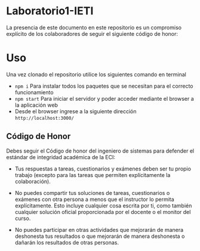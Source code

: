 # Laboratorio1-IETI

La presencia de este documento en este repositorio es un compromiso explícito de los colaboradores de seguir el siguiente código de honor:

# Uso

Una vez clonado el repositorio utilice los siguientes comando en terminal

* ```npm i``` Para instalar todos los paquetes que se necesitan para el correcto funcionamiento
* ```npm start``` Para iniciar el servidor y poder acceder mediante el browser a la aplicación web
* Desde el browser ingrese a la siguiente dirección ```http://localhost:3000/```

Código de Honor
------
Debes seguir el Código de honor del ingeniero de sistemas para defender el estándar de integridad académica de la ECI:

- Tus respuestas a tareas, cuestionarios y exámenes deben ser tu propio trabajo (excepto para las tareas que permiten explícitamente la colaboración).

- No puedes compartir tus soluciones de tareas, cuestionarios o exámenes con otra persona a menos que el instructor lo permita explícitamente. Esto incluye cualquier cosa escrita por ti, como también cualquier solución oficial proporcionada por el docente o el monitor del curso.

- No puedes participar en otras actividades que mejorarán de manera deshonesta tus resultados o que mejorarán de manera deshonesta o dañarán los resultados de otras personas.
